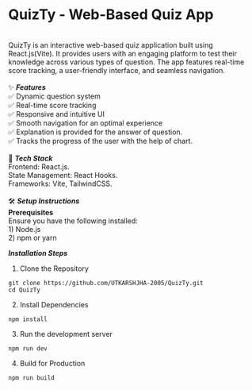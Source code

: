 # QuizTy - Web-Based Quiz App 
<br/>
QuizTy is an interactive web-based quiz application built using React.js(Vite). It provides users with an engaging platform to test their knowledge across various types of question. The app features real-time score tracking, a user-friendly interface, and seamless navigation.<br/>
<br/>
✨ <strong><i>Features</i></strong><br/>
✅ Dynamic question system<br/>
✅ Real-time score tracking<br/>
✅ Responsive and intuitive UI<br/>
✅ Smooth navigation for an optimal experience<br/>
✅ Explanation is provided for the answer of question.<br/>
✅ Tracks the progress of the user with the help of chart.<br/>
<br/>
🚀 <strong><i>Tech Stack</i></strong><br/>
Frontend: React.js.<br/>
State Management: React Hooks.<br/>
Frameworks: Vite, TailwindCSS.<br/>
<br/>
🛠️ <strong><i>Setup Instructions</i></strong><br/>
<strong>Prerequisites</strong><br/>
Ensure you have the following installed:<br/>
1) Node.js<br/>
2) npm or yarn<br/>

<strong><i>Installation Steps</i></strong><br/>
1) Clone the Repository<br/>
```
git clone https://github.com/UTKARSHJHA-2005/QuizTy.git
cd QuizTy
```
2) Install Dependencies<br/>
```
npm install
``` 
3) Run the development server <br/>
```
npm run dev
```
4) Build for Production <br/>
```
npm run build
```
